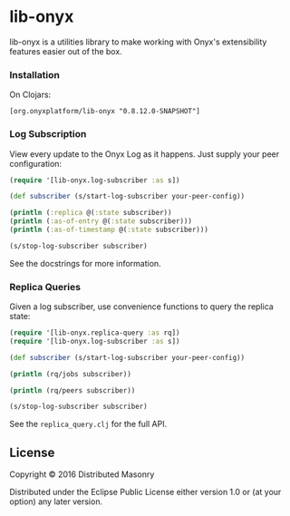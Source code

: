 # lib-onyx

lib-onyx is a utilities library to make working with Onyx's extensibility features easier out of the box.

### Installation

On Clojars:

```
[org.onyxplatform/lib-onyx "0.8.12.0-SNAPSHOT"]
```

### Log Subscription

View every update to the Onyx Log as it happens. Just supply your peer configuration:

```clojure
(require '[lib-onyx.log-subscriber :as s])

(def subscriber (s/start-log-subscriber your-peer-config))

(println (:replica @(:state subscriber))
(println (:as-of-entry @(:state subscriber)))
(println (:as-of-timestamp @(:state subscriber)))

(s/stop-log-subscriber subscriber)
```

See the docstrings for more information.

### Replica Queries

Given a log subscriber, use convenience functions to query the replica state:

```clojure
(require '[lib-onyx.replica-query :as rq])
(require '[lib-onyx.log-subscriber :as s])

(def subscriber (s/start-log-subscriber your-peer-config))

(println (rq/jobs subscriber))

(println (rq/peers subscriber))

(s/stop-log-subscriber subscriber)
```

See the `replica_query.clj` for the full API.

## License

Copyright © 2016 Distributed Masonry

Distributed under the Eclipse Public License either version 1.0 or (at
your option) any later version.

